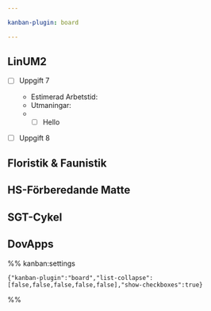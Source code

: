 ```yaml
---

kanban-plugin: board

---
```


## LinUM2

- [ ] Uppgift 7
	- Estimerad Arbetstid:
	- Utmaningar:
	- - [ ] Hello
- [ ] Uppgift 8


## Floristik & Faunistik



## HS-Förberedande Matte



## SGT-Cykel



## DovApps





%% kanban:settings
```
{"kanban-plugin":"board","list-collapse":[false,false,false,false,false],"show-checkboxes":true}
```
%%